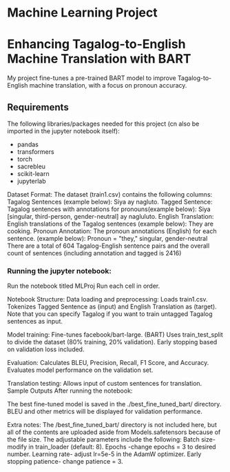 # Machine Learning Project


# Enhancing Tagalog-to-English Machine Translation with BART

My project fine-tunes a pre-trained BART model to improve Tagalog-to-English machine translation, with a focus on pronoun accuracy. 

## Requirements
The following libraries/packages needed for this project (cn also be imported in the jupyter notebook itself):
- pandas
- transformers
- torch
- sacrebleu
- scikit-learn
- jupyterlab

Dataset Format:
The dataset (train1.csv) contains the following columns:
Tagalog Sentences (example below):
Siya ay nagluto. 
Tagged Sentence: Tagalog sentences with annotations for pronouns(example below):
Siya [singular, third-person, gender-neutral] ay nagluluto.
English Translation: English translations of the Tagalog sentences (example below):
They are cooking.
Pronoun Annotation: The pronoun annotations (English) for each sentence. (example below):
Pronoun = "they," singular, gender-neutral
There are a total of 604 Tagalog-English sentence pairs and the overall count of sentences (including annotation and tagged is 2416)

### Running the jupyter notebook:
Run the notebook titled MLProj
Run each cell in order.

Notebook Structure:
Data loading and preprocessing:
Loads train1.csv.
Tokenizes Tagged Sentence as (input) and English Translation as (target). Note that you can specify Tagalog if you want to train untagged Tagalog sentences as input. 

Model training:
Fine-tunes facebook/bart-large. (BART) 
Uses train_test_split to divide the dataset (80% training, 20% validation).
Early stopping based on validation loss included.

Evaluation:
Calculates BLEU, Precision, Recall, F1 Score, and Accuracy.
Evaluates model performance on the validation set.

Translation testing:
Allows input of custom sentences for translation.
Sample Outputs
After running the notebook:

The best fine-tuned model is saved in the ./best_fine_tuned_bart/ directory. 
BLEU and other metrics will be displayed for validation performance.

Extra notes:
The /best_fine_tuned_bart/ directory is not included here, but all of the contents are uploaded aside from Models.safetensors because of the file size. 
The adjustable parameters include the following:
Batch size- modify in train_loader (default: 8).
Epochs -change epochs = 3 to desired number.
Learning rate- adjust lr=5e-5 in the AdamW optimizer.
Early stopping patience- change patience = 3.
